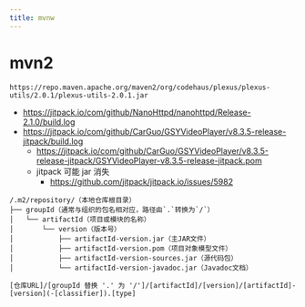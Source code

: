 ```yaml
---
title: mvnw
---
```


# mvn2


```
https://repo.maven.apache.org/maven2/org/codehaus/plexus/plexus-utils/2.0.1/plexus-utils-2.0.1.jar
```

- https://jitpack.io/com/github/NanoHttpd/nanohttpd/Release-2.1.0/build.log
- https://jitpack.io/com/github/CarGuo/GSYVideoPlayer/v8.3.5-release-jitpack/build.log
  - https://jitpack.io/com/github/CarGuo/GSYVideoPlayer/v8.3.5-release-jitpack/GSYVideoPlayer-v8.3.5-release-jitpack.pom
  - jitpack 可能 jar 消失
    - https://github.com/jitpack/jitpack.io/issues/5982

```
/.m2/repository/（本地仓库根目录）
├── groupId（通常与组织的包名相对应，路径由`.`转换为`/`）
│   └── artifactId（项目或模块的名称）
│       └── version（版本号）
│           ├── artifactId-version.jar（主JAR文件）
│           ├── artifactId-version.pom（项目对象模型文件）
│           ├── artifactId-version-sources.jar（源代码包）
│           └── artifactId-version-javadoc.jar（Javadoc文档）
```

```
[仓库URL]/[groupId 替换 '.' 为 '/']/[artifactId]/[version]/[artifactId]-[version](-[classifier]).[type]
```
